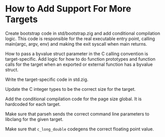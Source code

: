 # How to Add Support For More Targets

Create bootstrap code in std/bootstrap.zig and add conditional compilation
logic. This code is responsible for the real executable entry point, calling
main(argc, argv, env) and making the exit syscall when main returns.

How to pass a byvalue struct parameter in the C calling convention is
target-specific. Add logic for how to do function prototypes and function calls
for the target when an exported or external function has a byvalue struct.

Write the target-specific code in std.zig.

Update the C integer types to be the correct size for the target.

Add the conditional compilation code for the page size global. It is hardcoded
for each target.

Make sure that parseh sends the correct command line parameters to libclang for
the given target.

Make sure that `c_long_double` codegens the correct floating point value.
